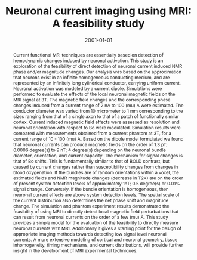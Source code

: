 ---
title: "Neuronal current imaging using MRI: A feasibility study"
date: 2001-01-01
authors_string: N. Petridou, J. Bodurka, M. Loew, Peter Bandettini
authors:
   - N. Petridou
   - J. Bodurka
   - M. Loew
   - Peter Bandettini
author_ids:
   - natalia_petridou
   - peter_bandettini
journal: 'Medical Imaging 2001: Physiology and Function from Multidimensional Images'
volume: 
issue: 
pages: 
book_title: ''
publisher: ''
abstract: "Current functional MRI techniques are essentially based on detection of hemodynamic changes induced by neuronal activation. This study is an exploration of the feasibility of direct detection of neuronal current induced NMR phase and/or magnitude changes. Our analysis was based on the approximation that neurons exist in an infinite homogeneous conducting medium, and are represented by an infinitely long cylindrical conductor, carrying uniform current. Neuronal activation was modeled by a current dipole. Simulations were performed to evaluate the effects of the local neuronal magnetic fields on the MRI signal at 3T. The magnetic field changes and the corresponding phase changes induced from a current range of 2 nA to 100 (mu) A were estimated. The conductor diameter was varied from 10 micrometer to 1 mm corresponding to the sizes ranging from that of a single axon to that of a patch of functionally similar cortex. Current induced magnetic field effects were assessed as resolution and neuronal orientation with respect to Bo were modulated. Simulation results were compared with measurements obtained from a current phantom at 3T, for a current range of 10 - 100 (mu) A. Based on the dipole model formulated we found that neuronal currents can produce magnetic fields on the order of 1.3 pT; 0.0006 degree(s) to 9 nT; 4 degree(s) depending on the neuronal bundle diameter, orientation, and current capacity. The mechanism for signal changes is that of Bo shifts. This is fundamentally similar to that of BOLD contrast, but caused by current changes rather than susceptibility changes from changes in blood oxygenation. If the bundles are of random orientations within a voxel, the estimated fields and NMR magnitude changes (decrease in T2*) are on the order of present system detection levels of approximately 1nT; 0.5 degree(s) or 0.01% signal change. Conversely, if the bundle orientation is homogeneous, then neuronal current effects are above system detection levels. The spatial scale of the current distribution also determines the net phase shift and magnitude change. The simulation and phantom experiment results demonstrated the feasibility of using MRI to directly detect local magnetic field perturbations that can result from neuronal currents on the order of a few (mu) A. This study provides a simple model for the evaluation of the feasibility to directly measure neuronal currents with MRI. Additionally it gives a starting point for the design of appropriate imaging methods towards detecting low signal level neuronal currents. A more extensive modeling of cortical and neuronal geometry, tissue inhomogeneity, timing mechanisms, and current distributions, will provide further insight in the development of MRI experimental techniques."
project_id: 
paper_url: https://www.spiedigitallibrary.org/conference-proceedings-of-spie/4321/0000/Neuronal-current-imaging-using-MRI-a-feasibility-study/10.1117/12.428136.full
doi: https://doi.org/10.1117/12.428136
data_loc: ''
code_loc: ''
file: '/assets/publications/'
file_name: ''
type: journal_article
pub_str: ' (2001) Medical Imaging 2001: Physiology and Function from Multidimensional Images '
layout: publication 
---